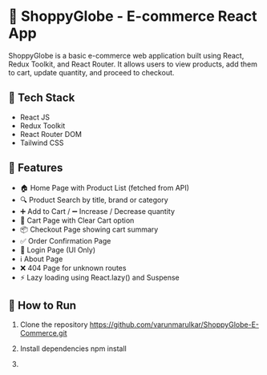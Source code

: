 # 🛒 ShoppyGlobe - E-commerce React App

ShoppyGlobe is a basic e-commerce web application built using React, Redux Toolkit, and React Router. It allows users to view products, add them to cart, update quantity, and proceed to checkout.

## 🔧 Tech Stack

- React JS
- Redux Toolkit
- React Router DOM
- Tailwind CSS

## 📁 Features

- 🏠 Home Page with Product List (fetched from API)
- 🔍 Product Search by title, brand or category
- ➕ Add to Cart / ➖ Increase / Decrease quantity
- 🛒 Cart Page with Clear Cart option
- 📦 Checkout Page showing cart summary
- ✅ Order Confirmation Page
- 🔑 Login Page (UI Only)
- ℹ About Page
- ❌ 404 Page for unknown routes
- ⚡ Lazy loading using React.lazy() and Suspense

## 🚀 How to Run

1. Clone the repository
https://github.com/varunmarulkar/ShoppyGlobe-E-Commerce.git

2. Install dependencies
npm install

3. 
